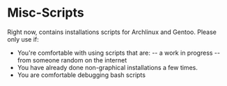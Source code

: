 # Misc-Scripts

Right now, contains installations scripts for Archlinux and Gentoo.
Please only use if:

- You're comfortable with using scripts that are:
-- a work in progress
-- from someone random on the internet
- You have already done non-graphical installations a few times.
- You are comfortable debugging bash scripts
